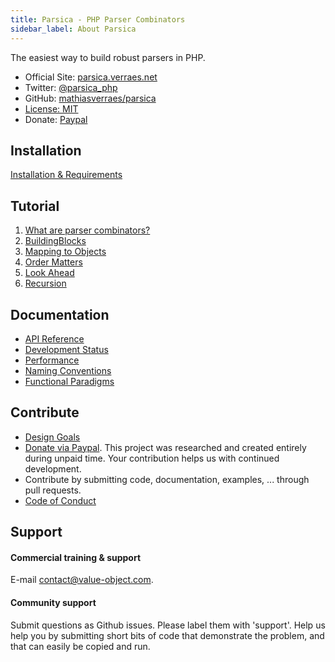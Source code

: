```yaml
---
title: Parsica - PHP Parser Combinators
sidebar_label: About Parsica
---
```


The easiest way to build robust parsers in PHP.


* Official Site: [parsica.verraes.net](https://parsica.verraes.net)
* Twitter: [@parsica_php](https://twitter.com/parsica_php)
* GitHub: [mathiasverraes/parsica](https://github.com/mathiasverraes/parsica)
* [License: MIT](../LICENSE)
* Donate: [Paypal](https://www.paypal.com/cgi-bin/webscr?cmd=_s-xclick&hosted_button_id=NS4GQXUDXRKQJ&source=url)

## Installation

[Installation & Requirements](resources/installation.md)

## Tutorial

1. [What are parser combinators?](tutorial/introduction.md)
1. [BuildingBlocks](tutorial/building_blocks.md)
1. [Mapping to Objects](tutorial/mapping_to_objects.md)
1. [Order Matters](tutorial/order_matters.md)
1. [Look Ahead](tutorial/look_ahead.md)
1. [Recursion](tutorial/recursion.md)

## Documentation

* [API Reference](api/api.md)
* [Development Status](contribute/status.md)
* [Performance](tutorial/performance.md)
* [Naming Conventions](tutorial/naming_conventions.md)
* [Functional Paradigms](tutorial/functional_paradigms.md)

## Contribute

* [Design Goals](contribute/design_goals.md)
* [Donate via Paypal](https://www.paypal.com/cgi-bin/webscr?cmd=_s-xclick&hosted_button_id=NS4GQXUDXRKQJ&source=url). This project was researched and created entirely during unpaid time. Your contribution helps us with continued development.
* Contribute by submitting code, documentation, examples, ... through pull requests.
* [Code of Conduct](../CODE_OF_CONDUCT.md)

## Support

#### Commercial training & support

E-mail [contact@value-object.com](contact@value-object.com).

#### Community support

Submit questions as Github issues. Please label them with 'support'. Help us help you by submitting short bits of code that demonstrate the problem, and that can easily be copied and run. 

